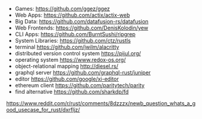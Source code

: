 - Games: https://github.com/ggez/ggez
- Web Apps: https://github.com/actix/actix-web
- Big Data: https://github.com/datafusion-rs/datafusion
- Web Frontends: https://github.com/DenisKolodin/yew
- CLI Apps: https://github.com/BurntSushi/ripgrep
- System Libraries: https://github.com/ctz/rustls
- terminal https://github.com/jwilm/alacritty
- distributed version control system https://pijul.org/
- operating system https://www.redox-os.org/
- object-relational mapping http://diesel.rs/
- graphql server https://github.com/graphql-rust/juniper
- editor https://github.com/google/xi-editor
- ethereum client https://github.com/paritytech/parity
- find alternative https://github.com/sharkdp/fd

https://www.reddit.com/r/rust/comments/8dzzzx/newb_question_whats_a_good_usecase_for_rust/dxrfljz/